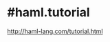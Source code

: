 <!--
id: 572325280
link: http://kevinisom.info/post/572325280/haml-tutorial
slug: haml-tutorial
date: Wed May 05 2010 14:06:29 GMT+1200 (NZST)
raw: {"blog_name":"kevinisom","id":572325280,"post_url":"http://kevinisom.info/post/572325280/haml-tutorial","slug":"haml-tutorial","type":"link","date":"2010-05-05 02:06:29 GMT","timestamp":1273025189,"state":"published","format":"html","reblog_key":"mhKzxNQd","tags":[],"short_url":"http://tmblr.co/Zw68YyY7FsW","highlighted":[],"feed_item":"http://haml-lang.com/tutorial.html","from_feed_id":"650234","note_count":0,"title":"#haml.tutorial","url":"http://haml-lang.com/tutorial.html","description":""}
publish: 2010-05-05
tags: 
title: #haml.tutorial
-->


#haml.tutorial
==============

<http://haml-lang.com/tutorial.html>

